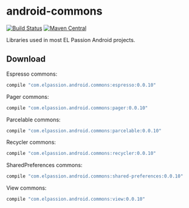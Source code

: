 # android-commons
[![Build Status](https://travis-ci.org/elpassion/android-commons.svg?branch=develop)](https://travis-ci.org/elpassion/android-commons)
[![Maven Central](https://img.shields.io/maven-central/v/com.elpassion.android.commons/espresso.svg?label=Espresso%20commons%20|%20maven%20central)](http://search.maven.org/#search%7Cga%7C1%7Cg%3A%22com.elpassion.android.commons%22)

Libraries used in most EL Passion Android projects.

Download
--------

Espresso commons:

```groovy
compile "com.elpassion.android.commons:espresso:0.0.10"
```

Pager commons:

```groovy
compile "com.elpassion.android.commons:pager:0.0.10"
```

Parcelable commons:

```groovy
compile "com.elpassion.android.commons:parcelable:0.0.10"
```

Recycler commons:

```groovy
compile "com.elpassion.android.commons:recycler:0.0.10"
```

SharedPreferences commons:

```groovy
compile "com.elpassion.android.commons:shared-preferences:0.0.10"
```

View commons:

```groovy
compile "com.elpassion.android.commons:view:0.0.10"
```
